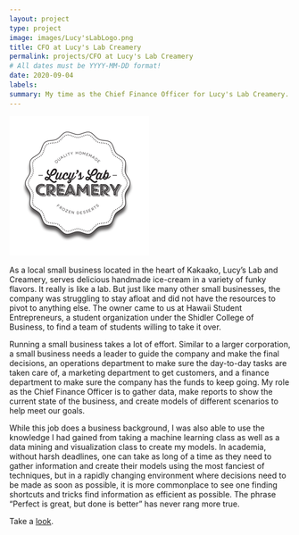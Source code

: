 ```yaml
---
layout: project
type: project
image: images/Lucy'sLabLogo.png
title: CFO at Lucy's Lab Creamery
permalink: projects/CFO at Lucy's Lab Creamery
# All dates must be YYYY-MM-DD format!
date: 2020-09-04
labels:
summary: My time as the Chief Finance Officer for Lucy's Lab Creamery.
---
```


<img class="ui medium right floated rounded image" src="../images/Lucy'sLabLogo.png">

As a local small business located in the heart of Kakaako, Lucy’s Lab and Creamery, serves delicious handmade ice-cream in a variety of funky flavors. It really is like a lab. But just like many other small businesses, the company was struggling to stay afloat and did not have the resources to pivot to anything else. The owner came to us at Hawaii Student Entrepreneurs, a student organization under the Shidler College of Business, to find a team of students willing to take it over.

Running a small business takes a lot of effort. Similar to a larger corporation, a small business needs a leader to guide the company and make the final decisions, an operations department to make sure the day-to-day tasks are taken care of, a marketing department to get customers, and a finance department to make sure the company has the funds to keep going. My role as the Chief Finance Officer is to gather data, make reports to show the current state of the business, and create models of different scenarios to help meet our goals. 

While this job does a business background, I was also able to use the knowledge I had gained from taking a machine learning class as well as a data mining and visualization class to create my models. In academia, without harsh deadlines, one can take as long of a time as they need to gather information and create their models using the most fanciest of techniques, but in a rapidly changing environment where decisions need to be made as soon as possible, it is more commonplace to see one finding shortcuts and tricks find information as efficient as possible. The phrase “Perfect is great, but done is better” has never rang more true.

Take a [look](https://www.khon2.com/living-808/food-living-808/lucys-lab-creamery/").
